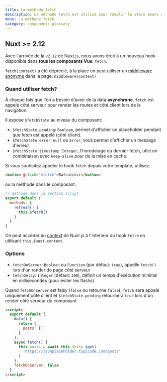 ```yaml
---
title: La méthode fetch
description: La méthode fetch est utilisé pour remplir le store avant de render la page, c'est similaire à `asyncData` sauf que cela ne remplit pas le `data` du composant.
menu: La méthode fetch
category: components-glossary
---
```


## Nuxt >= 2.12

Avec l'arrivée de la `v2.12` de Nuxt.js, nous avons droit à un nouveau hook disponible dans **tous les composants Vue**: `fetch`.

<base-alert>

`fetch(context)` a été déprécié, à la place on peut utiliser un [middleware anonyme](/guides/components-glossary/pages-middleware#anonymous-middleware) dans la page: `middleware(context)`

</base-alert>

### Quand utiliser fetch?

À chaque fois que l'on a besoin d'avoir de la data **asynchrone**. `fetch` est appelé côté serveur pour render les routes et côté client lors de la navigation.

Il expose `$fetchState` au niveau du composant:

- `$fetchState.pending`: `Boolean`, permet d'afficher un placeholder pendant que fetch est appelé (côté client).
- `$fetchState.error`: `null` ou `Error`, vous permet d'afficher un message d'erreur
- `$fetchState.timestamp`: `Integer`, l'horodatage du dernier fetch, utile en combinaison avec `keep-alive` pour de la mise en cache.

Si vous souhaitez appeler le hook `fetch` depuis votre template, utilisez:

```html
<button @click="$fetch">Rafraîchir</button>
```

ou la méthode dans le composant:

```javascript
// méthode dans la section script
export default {
  methods: {
    refresh() {
      this.$fetch()
    }
  }
}
```

On peut accéder au [context](/guides/internals-glossary/context) de Nuxt.js à l'intérieur du hook `fetch` en utilisant `this.$nuxt.context`.

### Options

- `fetchOnServer`: `Boolean` ou `Function` (par défaut: `true`), appelle `fetch()` lors d'un render de page côté serveur
- `fetchDelay`: `Integer` (défaut: `200`), définit un temps d'exécution minimal en millisecondes (pour éviter les flashs)

<div class="Alert Alert--green">

Quand `fetchOnServer` est falsy (`false` ou retourne `false`), `fetch` sera appelé uniquement côté client et `$fetchState.pending` retournera `true` lors d'un render côté serveur du composant.

</div>

```html
<script>
  export default {
    data() {
      return {
        posts: []
      }
    },
    async fetch() {
      this.posts = await this.$http.$get(
        'https://jsonplaceholder.typicode.com/posts'
      )
    },
    fetchOnServer: false
  }
</script>
```
